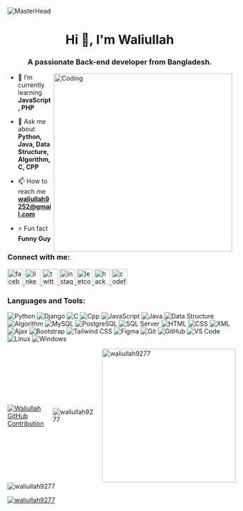 ![MasterHead](https://media.licdn.com/dms/image/v2/D5616AQEUqt2PWSrocA/profile-displaybackgroundimage-shrink_350_1400/profile-displaybackgroundimage-shrink_350_1400/0/1709118491571?e=1735171200&v=beta&t=u5nfpuXWjgqCTghC6dbjYfv6JblchAwqknkoI5j1WRQ)
<h1 align="center">Hi 👋, I'm Waliullah</h1>
<h3 align="center">A passionate Back-end developer from Bangladesh.</h3>

<img align="right" alt="Coding" width="400" src="https://cdn.dribbble.com/users/1162077/screenshots/3848914/programmer.gif">



- 🌱 I’m currently learning **JavaScript, PHP**

- 💬 Ask me about **Python, Java, Data Structure, Algorithm, C, CPP**

- 📫 How to reach me **waliullah9252@gmail.com**

- ⚡ Fun fact **Funny Guy**

<h3 align="left">Connect with me:</h3>
<p align="left">
<a href="https://fb.com/waliullahx77" target="_blank">
  <img src="https://img.shields.io/static/v1?message=facebook&logo=facebook&label=&color=4267B2&logoColor=white&labelColor=&style=for-the-badge" height="35" alt="facebook logo" />
</a>
<a href="https://www.linkedin.com/in/gmwaliullah9277" target="_blank">
  <img src="https://img.shields.io/static/v1?message=linkedin&logo=linkedin&label=&color=0077B5&logoColor=white&labelColor=&style=for-the-badge" height="35" alt="linkedin logo" />
</a>
<a href="https://twitter.com/gmwaliullah9252" target="_blank">
  <img src="https://img.shields.io/static/v1?message=twitter&logo=twitter&label=&color=1DA1F2&logoColor=white&labelColor=&style=for-the-badge" height="35" alt="twitter logo" />
</a>
<a href="https://www.instagram.com/waliullah9277" target="_blank">
  <img src="https://img.shields.io/static/v1?message=instagram&logo=instagram&label=&color=E4405F&logoColor=white&labelColor=&style=for-the-badge" height="35" alt="instagram logo" />
</a>
<a href="https://leetcode.com/waliullah9252" target="_blank">
  <img src="https://img.shields.io/static/v1?message=leetcode&logo=leetcode&label=&color=FFA116&logoColor=white&labelColor=&style=for-the-badge" height="35" alt="leetcode logo" />
</a>
<a href="https://www.hackerrank.com/waliullah9252" target="_blank">
  <img src="https://img.shields.io/static/v1?message=hackerrank&logo=hackerrank&label=&color=2EC866&logoColor=white&labelColor=&style=for-the-badge" height="35" alt="hackerrank logo" />
</a>
<a href="https://codeforces.com/profile/waliullah_9252" target="_blank">
  <img src="https://img.shields.io/static/v1?message=codeforces&logo=codeforces&label=&color=1F8AC1&logoColor=white&labelColor=&style=for-the-badge" height="35" alt="codeforces logo" />
</a>
</p>

<h3 align="left">Languages and Tools:</h3>

![Python](https://img.shields.io/badge/Python-3776AB?style=for-the-badge&labelColor=black&logo=Python&logoColor=3776AB)
![Django](https://img.shields.io/badge/Django-092e03?style=for-the-badge&labelColor=black&logo=Django&logoColor=092e03)
![C](https://img.shields.io/badge/C-A8B9CC?style=for-the-badge&labelColor=black&logo=C&logoColor=A8B9CC)
![Cpp](https://img.shields.io/badge/C++-00599C?style=for-the-badge&labelColor=black&logo=C%2B%2B&logoColor=00599C)
![JavaScript](https://img.shields.io/badge/JavaScript-F7DF1E?style=for-the-badge&labelColor=black&logo=JavaScript&logoColor=F7DF1E)
![Java](https://img.shields.io/badge/Java-007396?style=for-the-badge&labelColor=black&logo=Java&logoColor=007396)
![Data Structure](https://img.shields.io/badge/Data%20Structure-FF6F00?style=for-the-badge&labelColor=black)
![Algorithm](https://img.shields.io/badge/Algorithm-FF6F00?style=for-the-badge&labelColor=black)
![MySQL](https://img.shields.io/badge/MySQL-4479A1?style=for-the-badge&labelColor=black&logo=MySQL&logoColor=4479A1)
![PostgreSQL](https://img.shields.io/badge/PostgreSQL-336791?style=for-the-badge&labelColor=black&logo=PostgreSQL&logoColor=336791)
![SQL Server](https://img.shields.io/badge/SQL%20Server-CC2927?style=for-the-badge&labelColor=black&logo=Microsoft%20SQL%20Server&logoColor=CC2927)
![HTML](https://img.shields.io/badge/HTML-E34F26?style=for-the-badge&labelColor=black&logo=HTML5&logoColor=E34F26)
![CSS](https://img.shields.io/badge/CSS-1572B6?style=for-the-badge&labelColor=black&logo=CSS3&logoColor=1572B6)
![XML](https://img.shields.io/badge/XML-FF6600?style=for-the-badge&labelColor=black&logo=XML&logoColor=FF6600)
![Ajax](https://img.shields.io/badge/Ajax-3A76F0?style=for-the-badge&labelColor=black)
![Bootstrap](https://img.shields.io/badge/Bootstrap-7952B3?style=for-the-badge&labelColor=black&logo=Bootstrap&logoColor=7952B3)
![Tailwind CSS](https://img.shields.io/badge/Tailwind%20CSS-38B2AC?style=for-the-badge&labelColor=black&logo=Tailwind%20CSS&logoColor=38B2AC)
![Figma](https://img.shields.io/badge/Figma-F24E1E?style=for-the-badge&labelColor=black&logo=Figma&logoColor=F24E1E)
![Git](https://img.shields.io/badge/Git-F05032?style=for-the-badge&labelColor=black&logo=Git&logoColor=F05032)
![GitHub](https://img.shields.io/badge/GitHub-181717?style=for-the-badge&labelColor=black&logo=GitHub&logoColor=181717)
![VS Code](https://img.shields.io/badge/VS%20Code-0078D4?style=for-the-badge&labelColor=black&logo=Visual%20Studio%20Code&logoColor=0078D4)
![Linux](https://img.shields.io/badge/Linux-FCC624?style=for-the-badge&labelColor=black&logo=Linux&logoColor=FCC624)
![Windows](https://img.shields.io/badge/Windows-0078D6?style=for-the-badge&labelColor=black&logo=Windows&logoColor=0078D6)


<div style="display: flex; justify-content: space-between; align-items: center; gap:20px">
  <a href="https://github.com/waliullah9277">
    <img src="https://github-profile-summary-cards.vercel.app/api/cards/profile-details?username=waliullah9277&theme=radical" alt="Waliullah GitHub Contribution"/>
  </a>
    <img src="https://github-readme-stats.vercel.app/api?username=waliullah9277&show_icons=true&locale=en" alt="waliullah9277" />
  <img src="https://github-readme-stats.vercel.app/api/top-langs?username=waliullah9277&show_icons=true&locale=en&layout=compact" alt="waliullah9277" style="width: 300px;" />
</div>

<div style="display: flex; justify-content: space-between; align-items: center; gap: 20px;">
  <img src="https://github-readme-streak-stats.herokuapp.com/?user=waliullah9277&" alt="waliullah9277" />
</div>




<!-- <p align="left"> <img src="https://komarev.com/ghpvc/?username=waliullah9277&label=Profile%20views&color=0e75b6&style=flat" alt="waliullah9277" /> </p> -->

<p align="left"> <a href="https://github.com/ryo-ma/github-profile-trophy"><img src="https://github-profile-trophy.vercel.app/?username=waliullah9277" alt="waliullah9277" /></a> </p>
